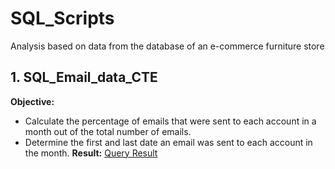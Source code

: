# SQL_Scripts
Analysis based on data from the database of an e-commerce furniture store

## 1. SQL_Email_data_CTE
**Objective:** 
- Calculate the percentage of emails that were sent to each account in a month out of the total number of emails.
- Determine the first and last date an email was sent to each account in the month.
**Result:**
[Query Result](https://drive.google.com/file/d/1k_M0wGjIX8S8Va8JgPPDmecsTQHmGioi/view?usp=sharing)


